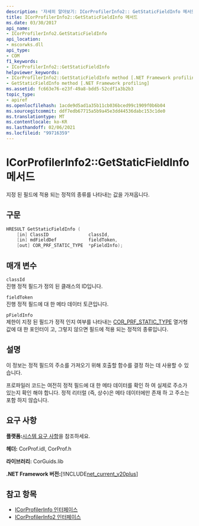 ```yaml
---
description: '자세히 알아보기: ICorProfilerInfo2:: GetStaticFieldInfo 메서드'
title: ICorProfilerInfo2::GetStaticFieldInfo 메서드
ms.date: 03/30/2017
api_name:
- ICorProfilerInfo2.GetStaticFieldInfo
api_location:
- mscorwks.dll
api_type:
- COM
f1_keywords:
- ICorProfilerInfo2::GetStaticFieldInfo
helpviewer_keywords:
- ICorProfilerInfo2::GetStaticFieldInfo method [.NET Framework profiling]
- GetStaticFieldInfo method [.NET Framework profiling]
ms.assetid: fc663e76-e23f-49a8-bdd5-52cdf1a3b2b3
topic_type:
- apiref
ms.openlocfilehash: 1acde9d5ad1a35b11cb036bced99c1909f0b6b04
ms.sourcegitcommit: ddf7edb67715a5b9a45e3dd44536dabc153c1de0
ms.translationtype: MT
ms.contentlocale: ko-KR
ms.lasthandoff: 02/06/2021
ms.locfileid: "99716359"
---
```

# <a name="icorprofilerinfo2getstaticfieldinfo-method"></a>ICorProfilerInfo2::GetStaticFieldInfo 메서드

지정 된 필드에 적용 되는 정적의 종류를 나타내는 값을 가져옵니다.  
  
## <a name="syntax"></a>구문  
  
```cpp  
HRESULT GetStaticFieldInfo (  
    [in] ClassID               classId,  
    [in] mdFieldDef            fieldToken,  
    [out] COR_PRF_STATIC_TYPE  *pFieldInfo);  
```  
  
## <a name="parameters"></a>매개 변수  

 `classId`  
 진행 정적 필드가 정의 된 클래스의 ID입니다.  
  
 `fieldToken`  
 진행 정적 필드에 대 한 메타 데이터 토큰입니다.  
  
 `pFieldInfo`  
 제한이 지정 된 필드가 정적 인지 여부를 나타내는 [COR_PRF_STATIC_TYPE](cor-prf-static-type-enumeration.md) 열거형 값에 대 한 포인터이 고, 그렇지 않으면 필드에 적용 되는 정적의 종류입니다.  
  
## <a name="remarks"></a>설명  

 이 정보는 정적 필드의 주소를 가져오기 위해 호출할 함수를 결정 하는 데 사용할 수 있습니다.  
  
 프로파일러 코드는 여전히 정적 필드에 대 한 메타 데이터를 확인 하 여 실제로 주소가 있는지 확인 해야 합니다. 정적 리터럴 (즉, 상수)은 메타 데이터에만 존재 하 고 주소는 포함 하지 않습니다.  
  
## <a name="requirements"></a>요구 사항  

 **플랫폼:**[시스템 요구 사항](../../get-started/system-requirements.md)을 참조하세요.  
  
 **헤더:** CorProf.idl, CorProf.h  
  
 **라이브러리:** CorGuids.lib  
  
 **.NET Framework 버전:**[!INCLUDE[net_current_v20plus](../../../../includes/net-current-v20plus-md.md)]  
  
## <a name="see-also"></a>참고 항목

- [ICorProfilerInfo 인터페이스](icorprofilerinfo-interface.md)
- [ICorProfilerInfo2 인터페이스](icorprofilerinfo2-interface.md)
